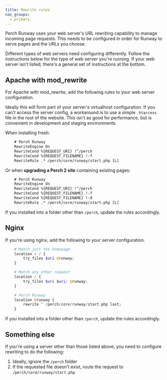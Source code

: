 ```yaml
---
title: Rewrite rules
nav_groups:
  - primary
---
```


Perch Runway uses your web server's URL rewriting capability to manage incoming page requests. This needs to be configured in order for Runway to serve pages and the URLs you choose.

Different types of web servers need configuring differently. Follow the instructions below for the type of web server you're running. If your web server isn't listed, there's a general set of instructions at the bottom.

## Apache with mod_rewrite

For Apache with mod_rewrite, add the following rules to your web server configuration.

Ideally this will form part of your server's virtualhost configuration. If you can't access the server config, a workaround is to use a simple `.htaccess` file in the root of the website. This isn't as good for performance, but is convenient in development and staging environments.

When installing fresh:

```html
    # Perch Runway
    RewriteEngine On
    RewriteCond %{REQUEST_URI} !^/perch
    RewriteCond %{REQUEST_FILENAME} !-f
    RewriteRule .* /perch/core/runway/start.php [L]
```

Or when **upgrading a Perch 2 site** containing existing pages:

```html
    # Perch Runway
    RewriteEngine On
    RewriteCond %{REQUEST_URI} !^/perch
    RewriteCond %{REQUEST_FILENAME} !-f
    RewriteCond %{REQUEST_FILENAME} !-d
    RewriteRule .* /perch/core/runway/start.php [L]
```

If you installed into a folder other than `/perch`, update the rules accordingly.

## Nginx  

If you're using nginx, add the following to your server configuration.

```php
    # Match just the homepage
    location = / {
        try_files $uri @runway;
    }

    # Match any other request
    location / {
        try_files $uri $uri/ @runway;
    }

    # Perch Runway
    location @runway {
        rewrite ^ /perch/core/runway/start.php last;
    }
```

If you installed into a folder other than `/perch`, update the rules accordingly.

## Something else

If you're using a server other than those listed above, you need to configure rewriting to do the following:

1. Ideally, ignore the `/perch` folder
2. If the requested file doesn't exist, route the request to `/perch/core/runway/start.php`
